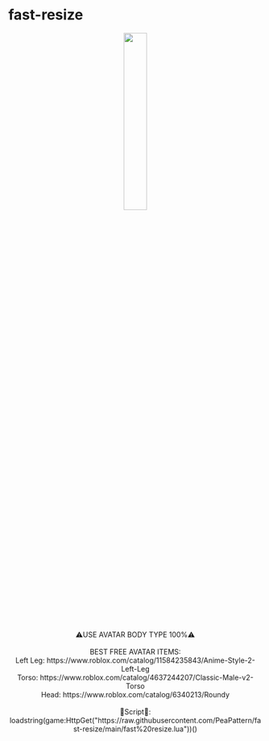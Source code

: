# fast-resize
<p align="center">
    <img src="https://github.com/PeaPattern/babft-ACTUAL-best-autofarm/blob/main/Screenshot%202023-07-03%20231639.png?raw=true" style="width: 30%">
</p>
<p align="center">
  ⚠️USE AVATAR BODY TYPE 100%⚠️<br><br>
  BEST FREE AVATAR ITEMS:<br>
  Left Leg: https://www.roblox.com/catalog/11584235843/Anime-Style-2-Left-Leg<br>
  Torso: https://www.roblox.com/catalog/4637244207/Classic-Male-v2-Torso<br>
  Head: https://www.roblox.com/catalog/6340213/Roundy<br><br>
    📜Script📜: loadstring(game:HttpGet("https://raw.githubusercontent.com/PeaPattern/fast-resize/main/fast%20resize.lua"))()
</p>
